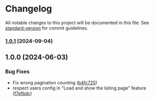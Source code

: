 # Changelog

All notable changes to this project will be documented in this file. See [standard-version](https://github.com/conventional-changelog/standard-version) for commit guidelines.

### [1.0.1](https://github.com/antify/e2e-test-utils/compare/v1.0.0...v1.0.1) (2024-09-04)

## 1.0.0 (2024-06-03)


### Bug Fixes

* Fix wrong pagination counting ([b4fc725](https://github.com/antify/e2e-test-utils/commit/b4fc7257b52366cbd119e65a9cbe1fcd1529ba49))
* respect users config in "Load and show the listing page" feature ([f7efbdc](https://github.com/antify/e2e-test-utils/commit/f7efbdc56ae5a9e86bda53b23dacbc6447ed2085))
